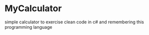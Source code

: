 # MyCalculator
simple calculator to exercise clean code in c# and remembering this programming language
